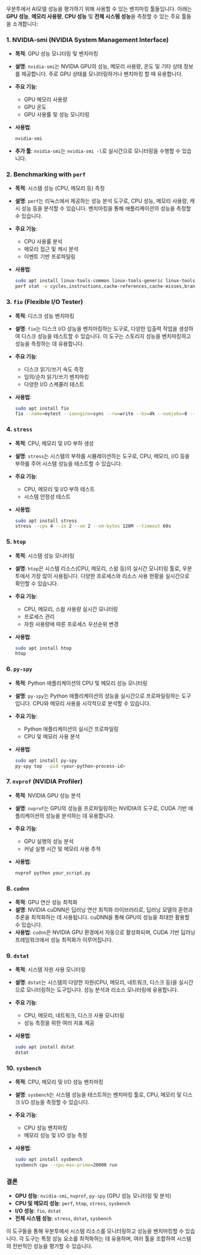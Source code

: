 우분투에서 AI모델 성능을 평가하기 위해 사용할 수 있는 벤치마킹 툴들입니다.
아래는 **GPU 성능**, **메모리 사용량**, **CPU 성능** 및 **전체 시스템 성능**을 측정할 수 있는 주요 툴들을 소개합니다:

### 1. **NVIDIA-smi (NVIDIA System Management Interface)**

* **목적**: GPU 성능 모니터링 및 벤치마킹
* **설명**: `nvidia-smi`는 NVIDIA GPU의 성능, 메모리 사용량, 온도 및 기타 상태 정보를 제공합니다. 주로 GPU 상태를 모니터링하거나 벤치마킹 할 때 유용합니다.
* **주요 기능**:

  * GPU 메모리 사용량
  * GPU 온도
  * GPU 사용률 및 성능 모니터링
* **사용법**:

  ```bash
  nvidia-smi
  ```
* **추가 툴**: `nvidia-smi`는 `nvidia-smi -l`로 실시간으로 모니터링을 수행할 수 있습니다.

### 2. **Benchmarking with `perf`**

* **목적**: 시스템 성능 (CPU, 메모리 등) 측정
* **설명**: `perf`는 리눅스에서 제공하는 성능 분석 도구로, CPU 성능, 메모리 사용량, 캐시 성능 등을 분석할 수 있습니다. 벤치마킹을 통해 애플리케이션의 성능을 측정할 수 있습니다.
* **주요 기능**:

  * CPU 사용률 분석
  * 메모리 접근 및 캐시 분석
  * 이벤트 기반 프로파일링
* **사용법**:

  ```bash
  sudo apt install linux-tools-common linux-tools-generic linux-tools-$(uname -r)
  perf stat -e cycles,instructions,cache-references,cache-misses,branches,branch-misses sleep 10
  ```

### 3. **`fio` (Flexible I/O Tester)**

* **목적**: 디스크 성능 벤치마킹
* **설명**: `fio`는 디스크 I/O 성능을 벤치마킹하는 도구로, 다양한 입출력 작업을 생성하여 디스크 성능을 테스트할 수 있습니다. 이 도구는 스토리지 성능을 벤치마킹하고 성능을 측정하는 데 유용합니다.
* **주요 기능**:

  * 디스크 읽기/쓰기 속도 측정
  * 임의/순차 읽기/쓰기 벤치마킹
  * 다양한 I/O 스케줄러 테스트
* **사용법**:

  ```bash
  sudo apt install fio
  fio --name=mytest --ioengine=sync --rw=write --bs=4k --numjobs=8 --size=1G --runtime=60 --time_based --output-format=json
  ```

### 4. **`stress`**

* **목적**: CPU, 메모리 및 I/O 부하 생성
* **설명**: `stress`는 시스템의 부하를 시뮬레이션하는 도구로, CPU, 메모리, I/O 등을 부하를 주어 시스템 성능을 테스트할 수 있습니다.
* **주요 기능**:

  * CPU, 메모리 및 I/O 부하 테스트
  * 시스템 안정성 테스트
* **사용법**:

  ```bash
  sudo apt install stress
  stress --cpu 4 --io 2 --vm 2 --vm-bytes 128M --timeout 60s
  ```

### 5. **`htop`**

* **목적**: 시스템 성능 모니터링
* **설명**: `htop`은 시스템 리소스(CPU, 메모리, 스왑 등)의 실시간 모니터링 툴로, 우분투에서 가장 많이 사용됩니다. 다양한 프로세스와 리소스 사용 현황을 실시간으로 확인할 수 있습니다.
* **주요 기능**:

  * CPU, 메모리, 스왑 사용량 실시간 모니터링
  * 프로세스 관리
  * 자원 사용량에 따른 프로세스 우선순위 변경
* **사용법**:

  ```bash
  sudo apt install htop
  htop
  ```

### 6. **`py-spy`**

* **목적**: Python 애플리케이션의 CPU 및 메모리 성능 모니터링
* **설명**: `py-spy`는 Python 애플리케이션의 성능을 실시간으로 프로파일링하는 도구입니다. CPU와 메모리 사용을 시각적으로 분석할 수 있습니다.
* **주요 기능**:

  * Python 애플리케이션의 실시간 프로파일링
  * CPU 및 메모리 사용 분석
* **사용법**:

  ```bash
  sudo apt install py-spy
  py-spy top --pid <your-python-process-id>
  ```

### 7. **`nvprof` (NVIDIA Profiler)**

* **목적**: NVIDIA GPU 성능 분석
* **설명**: `nvprof`는 GPU의 성능을 프로파일링하는 NVIDIA의 도구로, CUDA 기반 애플리케이션의 성능을 분석하는 데 유용합니다.
* **주요 기능**:

  * GPU 실행의 성능 분석
  * 커널 실행 시간 및 메모리 사용 추적
* **사용법**:

  ```bash
  nvprof python your_script.py
  ```

### 8. **`cudnn`**

* **목적**: GPU 연산 성능 최적화
* **설명**: NVIDIA cuDNN은 딥러닝 연산 최적화 라이브러리로, 딥러닝 모델의 훈련과 추론을 최적화하는 데 사용됩니다. cuDNN을 통해 GPU의 성능을 최대한 활용할 수 있습니다.
* **사용법**:
  `cudnn`은 NVIDIA GPU 환경에서 자동으로 활성화되며, CUDA 기반 딥러닝 프레임워크에서 성능 최적화가 이루어집니다.

### 9. **`dstat`**

* **목적**: 시스템 자원 사용 모니터링
* **설명**: `dstat`는 시스템의 다양한 자원(CPU, 메모리, 네트워크, 디스크 등)을 실시간으로 모니터링하는 도구입니다. 
성능 분석과 리소스 모니터링에 유용합니다.
* **주요 기능**:

  * CPU, 메모리, 네트워크, 디스크 사용 모니터링
  * 성능 측정을 위한 여러 지표 제공
* **사용법**:

  ```bash
  sudo apt install dstat
  dstat
  ```

### 10. **`sysbench`**

* **목적**: CPU, 메모리 및 I/O 성능 벤치마킹
* **설명**: `sysbench`는 시스템 성능을 테스트하는 벤치마킹 툴로, CPU, 메모리 및 디스크 I/O 성능을 측정할 수 있습니다.
* **주요 기능**:

  * CPU 성능 벤치마킹
  * 메모리 성능 및 I/O 성능 측정
* **사용법**:

  ```bash
  sudo apt install sysbench
  sysbench cpu --cpu-max-prime=20000 run
  ```

### 결론

* **GPU 성능**: `nvidia-smi`, `nvprof`, `py-spy` (GPU 성능 모니터링 및 분석)
* **CPU 및 메모리 성능**: `perf`, `htop`, `stress`, `sysbench`
* **I/O 성능**: `fio`, `dstat`
* **전체 시스템 성능**: `stress`, `dstat`, `sysbench`

이 도구들을 통해 우분투에서 시스템 리소스를 모니터링하고 성능을 벤치마킹할 수 있습니다. 각 도구는 특정 성능 요소를 최적화하는 데 유용하며, 여러 툴을 조합하여 시스템의 전반적인 성능을 평가할 수 있습니다.
